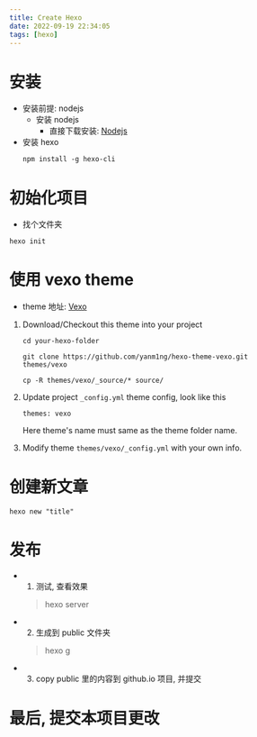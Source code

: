 ```yaml
---
title: Create Hexo
date: 2022-09-19 22:34:05
tags: [hexo]
---
```


# 安装
- 安装前提: nodejs
  - 安装 nodejs
    - 直接下载安装: [Nodejs](https://nodejs.org/en/)
- 安装 hexo
  ```
  npm install -g hexo-cli
  ```
  



# 初始化项目

- 找个文件夹
```shell
hexo init
```

# 使用 vexo theme
- theme 地址: [Vexo](https://github.com/yanm1ng/hexo-theme-vexo)


1. Download/Checkout this theme into your project

   ```
   cd your-hexo-folder

   git clone https://github.com/yanm1ng/hexo-theme-vexo.git themes/vexo

   cp -R themes/vexo/_source/* source/
   ```

2. Update project `_config.yml` theme config, look like this

   ```
   themes: vexo
   ```

   Here theme's name must same as the theme folder name.

3. Modify theme `themes/vexo/_config.yml` with your own info.

# 创建新文章

```
hexo new "title"
```

# 发布
- 1. 测试, 查看效果
  > hexo server

- 2. 生成到 public 文件夹
  > hexo g

- 3. copy public 里的内容到 github.io 项目, 并提交

# 最后, 提交本项目更改